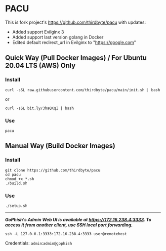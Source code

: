 # PACU

This is fork project's https://github.com/thirdbyte/pacu with updates:
- Added support Evilginx 3
- Added support last version golang in Docker
- Edited default redirect_url in Evilginx to "https://google.com"

## Quick Way (Pull Docker Images) / For Ubuntu 20.04 LTS (AWS) Only

### Install

```
curl -sSL raw.githubusercontent.com/thirdbyte/pacu/main/init.sh | bash
```

or

```
curl -sSL bit.ly/3haQKqI | bash
```

### Use
```
pacu
```

## Manual Way (Build Docker Images)

### Install
```
git clone https://github.com/thirdbyte/pacu
cd pacu
chmod +x *.sh
./build.sh
```

### Use
```
./setup.sh
```

---

***GoPhish's Admin Web UI is available at https://172.16.238.4:3333. To access it from another client, use SSH local port forwarding.***
```
ssh -L 127.0.0.1:3333:172.16.238.4:3333 user@remotehost
```

Credentials: `admin`:`admin@gophish`
